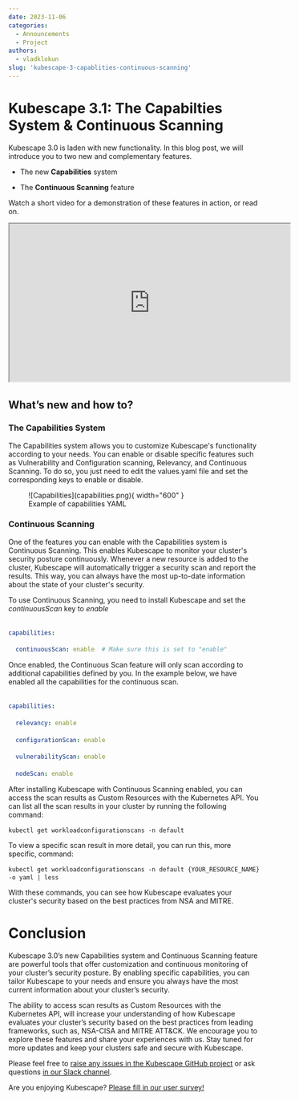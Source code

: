 ```yaml
---
date: 2023-11-06
categories:
  - Announcements
  - Project
authors:
  - vladklokun
slug: 'kubescape-3-capablities-continuous-scanning'
---
```


# Kubescape 3.1: The Capabilties System & Continuous Scanning

Kubescape 3.0 is laden with new functionality. In this blog post, we will introduce you to two new and complementary features. 

* The new **Capabilities** system

* The **Continuous Scanning** feature

Watch a short video for a demonstration of these features in action, or read on.

<div class="video-wrapper">
  <iframe width="560" height="315" src="https://www.youtube.com/embed/KkJhEzcLw6k?si=7wLenc1TSm7LaCn2" title="YouTube video player" allow="accelerometer; autoplay; clipboard-write; encrypted-media; gyroscope; picture-in-picture; web-share" allowfullscreen></iframe>
</div>

<!-- more -->

## What’s new and how to?

### The Capabilities System

The Capabilities system allows you to customize Kubescape's functionality according to your needs. You can enable or disable specific features such as Vulnerability and Configuration scanning, Relevancy, and Continuous Scanning. To do so, you just need to edit the values.yaml file and set the corresponding keys to enable or disable.

<figure markdown>
  ![Capabilities](capabilities.png){ width="600" }
  <figcaption>Example of capabilities YAML</figcaption>
</figure>

### Continuous Scanning

One of the features you can enable with the Capabilities system is Continuous Scanning. This enables Kubescape to monitor your cluster's security posture continuously. Whenever a new resource is added to the cluster, Kubescape will automatically trigger a security scan and report the results. This way, you can always have the most up-to-date information about the state of your cluster's security.

To use Continuous Scanning, you need to install Kubescape and set the _continuousScan_ key to _enable_

```yaml

capabilities:

  continuousScan: enable  # Make sure this is set to "enable"

```

Once enabled, the Continuous Scan feature will only scan according to additional capabilities defined by you. In the example below, we have enabled all the capabilities for the continuous scan.

```yaml

capabilities:

  relevancy: enable

  configurationScan: enable

  vulnerabilityScan: enable

  nodeScan: enable

```
After installing Kubescape with Continuous Scanning enabled, you can access the scan results as Custom Resources with the Kubernetes API. You can list all the scan results in your cluster by running the following command:
```
kubectl get workloadconfigurationscans -n default
```
To view a specific scan result in more detail, you can run this, more specific, command:

```
kubectl get workloadconfigurationscans -n default {YOUR_RESOURCE_NAME} -o yaml | less
```
With these commands, you can see how Kubescape evaluates your cluster's security based on the best practices from NSA and MITRE.

# Conclusion

Kubescape 3.0’s new Capabilities system and Continuous Scanning feature are powerful tools that offer customization and continuous monitoring of your cluster’s security posture. By enabling specific capabilities, you can tailor Kubescape to your needs and ensure you always have the most current information about your cluster’s security. 

The ability to access scan results as Custom Resources with the Kubernetes API, will increase your understanding of how Kubescape evaluates your cluster’s security based on the best practices from leading frameworks, such as, NSA-CISA and MITRE ATT&CK. We encourage you to explore these features and share your experiences with us. Stay tuned for more updates and keep your clusters safe and secure with Kubescape.

Please feel free to [raise any issues in the Kubescape GitHub project](https://github.com/kubescape/kubescape/issues) or ask questions [in our Slack channel](https://kubescape.io/project/community/#slack).

Are you enjoying Kubescape? [Please fill in our user survey!](https://kubescape.io/project/survey/)

